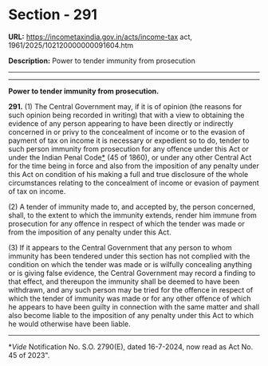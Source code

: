 # Section - 291

**URL:** https://incometaxindia.gov.in/acts/income-tax act, 1961/2025/102120000000091604.htm

**Description:** Power to tender immunity from prosecution

---

****

**Power to tender immunity from prosecution.**

**291.** (1) The Central Government may, if it is of opinion (the reasons for such opinion being recorded in writing) that with a view to obtaining the evidence of any person appearing to have been directly or indirectly concerned in or privy to the concealment of income or to the evasion of payment of tax on income it is necessary or expedient so to do, tender to such person immunity from prosecution for any offence under this Act or under the Indian Penal Code[*](javascript:ShowFootnote\('fn1'\);) (45 of 1860), or under any other Central Act for the time being in force and also from the imposition of any penalty under this Act on condition of his making a full and true disclosure of the whole circumstances relating to the concealment of income or evasion of payment of tax on income.

(2) A tender of immunity made to, and accepted by, the person concerned, shall, to the extent to which the immunity extends, render him immune from prosecution for any offence in respect of which the tender was made or from the imposition of any penalty under this Act.

(3) If it appears to the Central Government that any person to whom immunity has been tendered under this section has not complied with the condition on which the tender was made or is wilfully concealing anything or is giving false evidence, the Central Government may record a finding to that effect, and thereupon the immunity shall be deemed to have been withdrawn, and any such person may be tried for the offence in respect of which the tender of immunity was made or for any other offence of which he appears to have been guilty in connection with the same matter and shall also become liable to the imposition of any penalty under this Act to which he would otherwise have been liable.

* * *

*_Vide_ Notification No. S.O. 2790(E), dated 16-7-2024, now read as Act No. 45 of 2023".